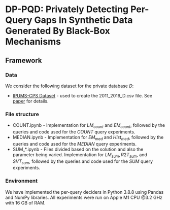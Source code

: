 ﻿# DP-PQD: Privately Detecting Per-Query Gaps In Synthetic Data Generated By Black-Box Mechanisms

## Framework

### Data

We consider the following dataset for the private database $D$:
 - [IPUMS-CPS Dataset](https://cps.ipums.org/cps/) - used to create the 2011_2019_D.csv file. See [paper](https://arxiv.org/abs/2309.08574) for details.

### File structure
 - COUNT.ipynb - Implementation for $LM_{count}$ and $EM_{count}$, followed by the queries and code used for the $COUNT$ query experiments. 
 - MEDIAN.ipynb - Implementation for $EM_{med}$ and $Hist_{med}$, followed by the queries and code used for the $MEDIAN$ query experiments. 
 - SUM_*.ipynb - Files divided based on the solution and also the parameter being varied. Implementation for $LM_{sum}, R2T_{sum}$, and $SVT_{sum}$, followed by the queries and code used for the $SUM$ query experiments.

### Environment
We have implemented the per-query deciders in Python $3.8.8$ using Pandas and NumPy libraries. All experiments were run on Apple M$1$ CPU @$3.2$ GHz with $16$ GB of RAM.
